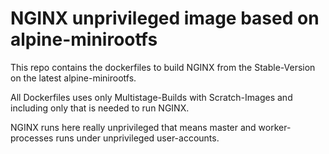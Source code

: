 # NGINX unprivileged image based on alpine-minirootfs

This repo contains the dockerfiles to build NGINX from the Stable-Version on the latest alpine-minirootfs.

All Dockerfiles uses only Multistage-Builds with Scratch-Images and including only that is needed to run NGINX.

NGINX runs here really unprivileged that means master and worker-processes runs under unprivileged user-accounts.
